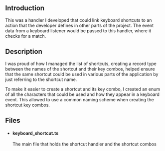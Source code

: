 ## Introduction
This was a handler I developed that could link keyboard shortcuts to an action that the developer defines in other parts of the project. The event data from a keyboard listener would be passed to this handler, where it checks for a match. 

## Description
I was proud of how I managed the list of shortcuts, creating a record type between the names of the shortcut and their key combos, helped ensure that the same shortcut could be used in various parts of the application by just referring to the shortcut name. 

To make it easier to create a shortcut and its key combo, I created an enum of all the characters that could be used and how they appear in a keyboard event. This allowed to use a common naming scheme when creating the shortcut key combos.

## Files
- #### keyboard_shortcut.ts 
	The main file that holds the shortcut handler and the shortcut combos
